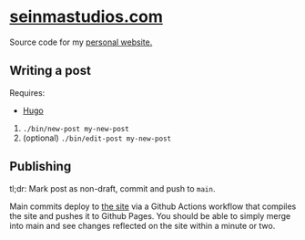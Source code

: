 [seinmastudios.com](https://seinmastudios.com)
=================
Source code for my [personal website.](https://seinmastudios.com)

Writing a post
--------------
Requires:

- [Hugo](https://gohugo.io)

1. `./bin/new-post my-new-post`
2. (optional) `./bin/edit-post my-new-post`

Publishing
----------

tl;dr: Mark post as non-draft, commit and push to `main`.

Main commits deploy to [the site](https://seinmastudios.com) via a Github Actions workflow that compiles the site and pushes it to Github Pages. You should be able to simply merge into main and see changes reflected on the site within a minute or two.
